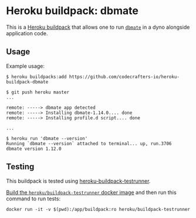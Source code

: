 Heroku buildpack: dbmate
=========================

This is a [Heroku buildpack](http://devcenter.heroku.com/articles/buildpacks) that
allows one to run [`dbmate`](https://github.com/amacneil/dbmate) in a dyno alongside application code.

Usage
-----

Example usage:

    $ heroku buildpacks:add https://github.com/codecrafters-io/heroku-buildpack-dbmate

    $ git push heroku master
    ...

    remote: -----> dbmate app detected
    remote: -----> Installing dbmate-1.14.0.... done
    remote: -----> Installing profile.d script.... done

    ...

    $ heroku run 'dbmate --version'
    Running `dbmate --version` attached to terminal... up, run.3706
    dbmate version 1.12.0

Testing
-------

This buildpack is tested using [heroku-buildpack-testrunner](https://github.com/heroku/heroku-buildpack-testrunner).

[Build the `heroku/buildpack-testrunner` docker image](https://github.com/heroku/heroku-buildpack-testrunner#docker-usage) 
and then run this command to run tests: 

```shell
docker run -it -v $(pwd):/app/buildpack:ro heroku/buildpack-testrunner
```
